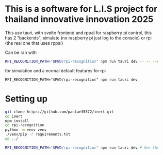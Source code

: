 # This is a software for L.I.S project for thailand innovative innovation 2025 
This use tauri, with svelte frontend and rppal for raspberry pi control, this has 2 "backends",
simulate (no raspberry pi just log to the console) or rpi (the real one that uses rppal)

Can be ran with 
```bash 
RPI_RECOGNITION_PATH="$PWD/rpi-recognition" npm run tauri dev -- -- --no-default-features --features sim
```
for simulation
and a normal default features for rpi
```
RPI_RECOGNITION_PATH="$PWD/rpi-recognition" npm run tauri dev
```

# Setting up
```bash
git clone https://github.com/pantae35872/inert.git
cd inert
npm install
cd rpi-recognition
python -m venv venv
./venv/pip -r requirements.txt
cd ../

RPI_RECOGNITION_PATH="$PWD/rpi-recognition" npm run tauri dev # See the first section for more info
```

